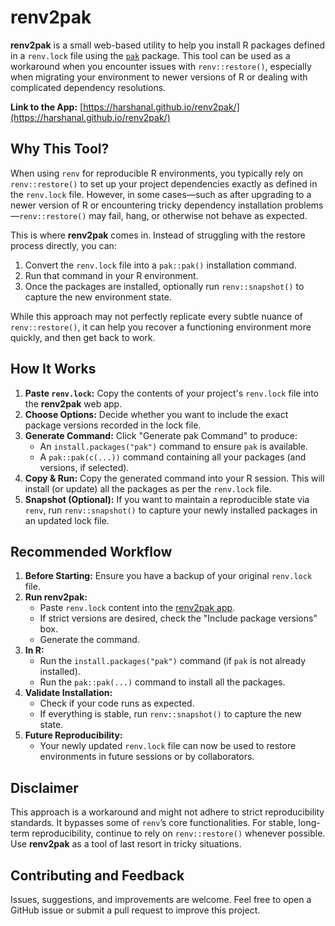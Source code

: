 # renv2pak

**renv2pak** is a small web-based utility to help you install R packages defined in a `renv.lock` file using the [`pak`](https://pak.r-lib.org/) package. This tool can be used as a workaround when you encounter issues with `renv::restore()`, especially when migrating your environment to newer versions of R or dealing with complicated dependency resolutions.

**Link to the App:** [https://harshanal.github.io/renv2pak/](https://harshanal.github.io/renv2pak/)  

## Why This Tool?

When using `renv` for reproducible R environments, you typically rely on `renv::restore()` to set up your project dependencies exactly as defined in the `renv.lock` file. However, in some cases—such as after upgrading to a newer version of R or encountering tricky dependency installation problems—`renv::restore()` may fail, hang, or otherwise not behave as expected.

This is where **renv2pak** comes in. Instead of struggling with the restore process directly, you can:

1. Convert the `renv.lock` file into a `pak::pak()` installation command.
2. Run that command in your R environment.
3. Once the packages are installed, optionally run `renv::snapshot()` to capture the new environment state.

While this approach may not perfectly replicate every subtle nuance of `renv::restore()`, it can help you recover a functioning environment more quickly, and then get back to work.

## How It Works

1. **Paste `renv.lock`:** Copy the contents of your project's `renv.lock` file into the **renv2pak** web app.
2. **Choose Options:** Decide whether you want to include the exact package versions recorded in the lock file.
3. **Generate Command:** Click "Generate pak Command" to produce:
   - An `install.packages("pak")` command to ensure `pak` is available.
   - A `pak::pak(c(...))` command containing all your packages (and versions, if selected).
4. **Copy & Run:** Copy the generated command into your R session. This will install (or update) all the packages as per the `renv.lock` file.
5. **Snapshot (Optional):** If you want to maintain a reproducible state via `renv`, run `renv::snapshot()` to capture your newly installed packages in an updated lock file.

## Recommended Workflow

1. **Before Starting:** Ensure you have a backup of your original `renv.lock` file.
2. **Run renv2pak:**
   - Paste `renv.lock` content into the [renv2pak app](https://harshanal.github.io/renv2pak/).
   - If strict versions are desired, check the "Include package versions" box.
   - Generate the command.
3. **In R:**
   - Run the `install.packages("pak")` command (if `pak` is not already installed).
   - Run the `pak::pak(...)` command to install all the packages.
4. **Validate Installation:**
   - Check if your code runs as expected.
   - If everything is stable, run `renv::snapshot()` to capture the new state.
5. **Future Reproducibility:**
   - Your newly updated `renv.lock` file can now be used to restore environments in future sessions or by collaborators.

## Disclaimer

This approach is a workaround and might not adhere to strict reproducibility standards. It bypasses some of `renv`’s core functionalities. For stable, long-term reproducibility, continue to rely on `renv::restore()` whenever possible. Use **renv2pak** as a tool of last resort in tricky situations.

## Contributing and Feedback

Issues, suggestions, and improvements are welcome. Feel free to open a GitHub issue or submit a pull request to improve this project.
